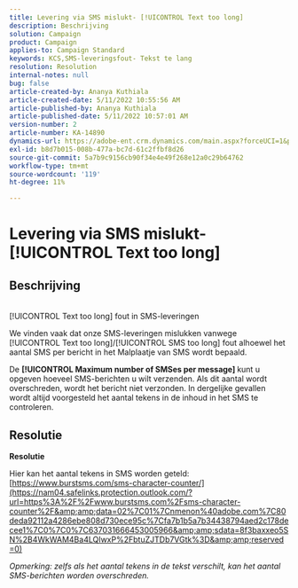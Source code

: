 ```yaml
---
title: Levering via SMS mislukt- [!UICONTROL Text too long]
description: Beschrijving
solution: Campaign
product: Campaign
applies-to: Campaign Standard
keywords: KCS,SMS-leveringsfout- Tekst te lang
resolution: Resolution
internal-notes: null
bug: false
article-created-by: Ananya Kuthiala
article-created-date: 5/11/2022 10:55:56 AM
article-published-by: Ananya Kuthiala
article-published-date: 5/11/2022 10:57:01 AM
version-number: 2
article-number: KA-14890
dynamics-url: https://adobe-ent.crm.dynamics.com/main.aspx?forceUCI=1&pagetype=entityrecord&etn=knowledgearticle&id=3ff419ea-18d1-ec11-a7b5-0022480a8e40
exl-id: b8d7b015-008b-477a-bc7d-61c2ffbf8d26
source-git-commit: 5a7b9c9156cb90f34e4e49f268e12a0c29b64762
workflow-type: tm+mt
source-wordcount: '119'
ht-degree: 11%

---
```


# Levering via SMS mislukt- [!UICONTROL Text too long]

## Beschrijving

<br>[!UICONTROL Text too long] fout in SMS-leveringen

We vinden vaak dat onze SMS-leveringen mislukken vanwege [!UICONTROL Text too long]/[!UICONTROL SMS too long] fout alhoewel het aantal SMS per bericht in het Malplaatje van SMS wordt bepaald.

De <b>[!UICONTROL Maximum number of SMSes per message] </b>kunt u opgeven hoeveel SMS-berichten u wilt verzenden. Als dit aantal wordt overschreden, wordt het bericht niet verzonden. In dergelijke gevallen wordt altijd voorgesteld het aantal tekens in de inhoud in het SMS te controleren.

## Resolutie

<b>Resolutie</b>

Hier kan het aantal tekens in SMS worden geteld: [https://www.burstsms.com/sms-character-counter/](https://nam04.safelinks.protection.outlook.com/?url=https%3A%2F%2Fwww.burstsms.com%2Fsms-character-counter%2F&amp;amp;data=02%7C01%7Cnmenon%40adobe.com%7C80deda92112a4286ebe808d730ece95c%7Cfa7b1b5a7b34438794aed2c178decee1%7C0%7C0%7C637031666453005966&amp;amp;sdata=8f3baxxeo5SN%2B4WkWAM4Ba4LQIwxP%2FbtuZJTDb7VGtk%3D&amp;amp;reserved=0)


*Opmerking: zelfs als het aantal tekens in de tekst verschilt, kan het aantal SMS-berichten worden overschreden.*
